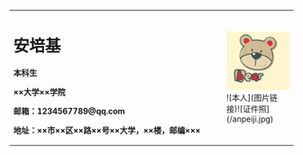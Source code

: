 <table border="0">
  <tr>
    <td width="75%">
      <h1>安培基</h1>
      <p><b>本科生</b></p>
      <p><b>××大学××学院</b></p>
      <p><b>邮箱：1234567789@qq.com</b></p>
      <p><b>地址：××市××区××路××号××大学，××楼，邮编×××</b></p>
    </td>
    <td width="25%">
      <img src="/anpeiji.jpg" width="100%">      ![本人](图片链接)![证件照](/anpeiji.jpg)
    </td>
  </tr>
</table>
